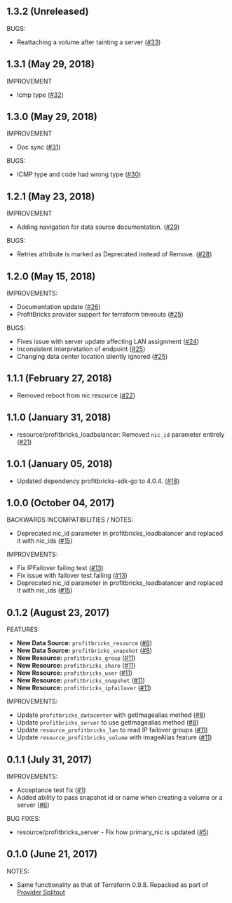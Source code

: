 ## 1.3.2 (Unreleased)

BUGS:

* Reattaching a volume after tainting a server ([#33](https://github.com/terraform-providers/terraform-provider-profitbricks/pull/33))

## 1.3.1 (May 29, 2018)

IMPROVEMENT

* Icmp type ([#32](https://github.com/terraform-providers/terraform-provider-profitbricks/pull/32))

## 1.3.0 (May 29, 2018)

IMPROVEMENT

* Doc sync ([#31](https://github.com/terraform-providers/terraform-provider-profitbricks/pull/31))

BUGS:

* ICMP type and code had wrong type ([#30](https://github.com/terraform-providers/terraform-provider-profitbricks/pull/30))

## 1.2.1 (May 23, 2018)

IMPROVEMENT

* Adding navigation for data source documentation. ([#29](https://github.com/terraform-providers/terraform-provider-profitbricks/pull/29))

BUGS:

* Retries attribute is marked as Deprecated instead of Remove. ([#28](https://github.com/terraform-providers/terraform-provider-profitbricks/pull/28))

## 1.2.0 (May 15, 2018)

IMPROVEMENTS: 

* Documentation update ([#26](https://github.com/terraform-providers/terraform-provider-profitbricks/pull/26))
* ProfitBricks provider support for terraform timeouts ([#25](https://github.com/terraform-providers/terraform-provider-profitbricks/pull/25))

BUGS:

* Fixes issue with server update affecting LAN assignment ([#24](https://github.com/terraform-providers/terraform-provider-profitbricks/pull/24))
* Inconsistent interpretation of endpoint ([#25](https://github.com/terraform-providers/terraform-provider-profitbricks/pull/25))
* Changing data center location silently ignored ([#25](https://github.com/terraform-providers/terraform-provider-profitbricks/pull/25))

## 1.1.1 (February 27, 2018)

* Removed reboot from nic resource ([#22](https://github.com/terraform-providers/terraform-provider-profitbricks/issues/22))

## 1.1.0 (January 31, 2018)

* resource/profitbricks_loadbalancer: Removed `nic_id` parameter entirely ([#21](https://github.com/terraform-providers/terraform-provider-profitbricks/issues/21))

## 1.0.1 (January 05, 2018)

* Updated dependency profitbricks-sdk-go to 4.0.4. ([#18](https://github.com/terraform-providers/terraform-provider-profitbricks/pull/18))

## 1.0.0 (October 04, 2017)

BACKWARDS INCOMPATIBILITIES / NOTES:

* Deprecated nic_id parameter in profitbricks_loadbalancer and replaced it with nic_ids ([#15](https://github.com/terraform-providers/terraform-provider-profitbricks/pull/15))

IMPROVEMENTS: 

* Fix IPFailover failing test ([#13](https://github.com/terraform-providers/terraform-provider-profitbricks/pull/13))
* Fix issue with failover test failing ([#13](https://github.com/terraform-providers/terraform-provider-profitbricks/pull/13))
* Deprecated nic_id parameter in profitbricks_loadbalancer and replaced it with nic_ids ([#15](https://github.com/terraform-providers/terraform-provider-profitbricks/pull/15))


## 0.1.2 (August 23, 2017)

FEATURES:

* **New Data Source:** `profitbricks_resource` ([#8](https://github.com/terraform-providers/terraform-provider-profitbricks/pull/8))
* **New Data Source:** `profitbricks_snapshot` ([#8](https://github.com/terraform-providers/terraform-provider-profitbricks/pull/8))
* **New Resource:** `profitbricks_group` ([#11](https://github.com/terraform-providers/terraform-provider-profitbricks/pull/11))
* **New Resource:** `profitbricks_share` ([#11](https://github.com/terraform-providers/terraform-provider-profitbricks/pull/11))
* **New Resource:** `profitbricks_user` ([#11](https://github.com/terraform-providers/terraform-provider-profitbricks/pull/11))
* **New Resource:** `profitbricks_snapshot` ([#11](https://github.com/terraform-providers/terraform-provider-profitbricks/pull/11))
* **New Resource:** `profitbricks_ipfailover` ([#11](https://github.com/terraform-providers/terraform-provider-profitbricks/pull/11))

IMPROVEMENTS: 

* Update `profitbricks_datacenter` with getImagealias method ([#8](https://github.com/terraform-providers/terraform-provider-profitbricks/pull/8))
* Update `profitbricks_server` to use getImagealias method ([#8](https://github.com/terraform-providers/terraform-provider-profitbricks/pull/8))
* Update `resource_profitbricks_lan` to read IP failover groups ([#11](https://github.com/terraform-providers/terraform-provider-profitbricks/pull/11))
* Update `resource_profitbricks_volume` with imageAlias feature ([#11](https://github.com/terraform-providers/terraform-provider-profitbricks/pull/11))

## 0.1.1 (July 31, 2017)
IMPROVEMENTS: 

* Acceptance test fix ([#1](https://github.com/terraform-providers/terraform-provider-profitbricks/issues/1))
* Added ability to pass snapshot id or name when creating a volume or a server ([#6](https://github.com/terraform-providers/terraform-provider-profitbricks/issues/6))

BUG FIXES:

* resource/profitbricks_server - Fix how primary_nic is updated ([#5](https://github.com/terraform-providers/terraform-provider-profitbricks/issues/5))

## 0.1.0 (June 21, 2017)

NOTES:

* Same functionality as that of Terraform 0.9.8. Repacked as part of [Provider Splitout](https://www.hashicorp.com/blog/upcoming-provider-changes-in-terraform-0-10/)

